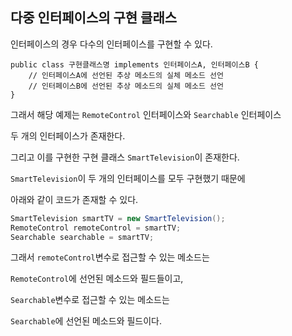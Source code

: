 ## 다중 인터페이스의 구현 클래스

인터페이스의 경우 다수의 인터페이스를 구현할 수 있다.

```
public class 구현클래스명 implements 인터페이스A, 인터페이스B {
    // 인터페이스A에 선언된 추상 메소드의 실체 메소드 선언
    // 인터페이스B에 선언된 추상 메소드의 실체 메소드 선언
}
```

그래서 해당 예제는 `RemoteControl` 인터페이스와 `Searchable` 인터페이스

두 개의 인터페이스가 존재한다.

그리고 이를 구현한 구현 클래스 `SmartTelevision`이 존재한다.

`SmartTelevision`이 두 개의 인터페이스를 모두 구현했기 때문에

아래와 같이 코드가 존재할 수 있다.

```java
SmartTelevision smartTV = new SmartTelevision();
RemoteControl remoteControl = smartTV;
Searchable searchable = smartTV;
```

그래서 `remoteControl`변수로 접근할 수 있는 메소드는

`RemoteControl`에 선언된 메소드와 필드들이고,

`Searchable`변수로 접근할 수 있는 메소드는

`Searchable`에 선언된 메소드와 필드이다.